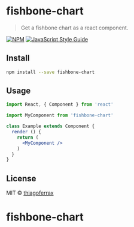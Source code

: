# fishbone-chart

> Get a fishbone chart as a react component.

[![NPM](https://img.shields.io/npm/v/fishbone-chart.svg)](https://www.npmjs.com/package/fishbone-chart) [![JavaScript Style Guide](https://img.shields.io/badge/code_style-standard-brightgreen.svg)](https://standardjs.com)

## Install

```bash
npm install --save fishbone-chart
```

## Usage

```jsx
import React, { Component } from 'react'

import MyComponent from 'fishbone-chart'

class Example extends Component {
  render () {
    return (
      <MyComponent />
    )
  }
}
```

## License

MIT © [thiagoferrax](https://github.com/thiagoferrax)
# fishbone-chart

